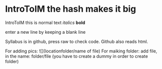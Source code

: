 # IntroToIM the hash makes it big
IntroToIM this is normal text 
*italics*
**bold**

enter a new line by keeping a blank line

Syllabus is in github, press raw to check code. Github also reads html. 

For adding pics: ![](locationfolder/name of file) 
For maiking folder: add file, in the name: folder/file (you have to create a dummy in order to create folder)
